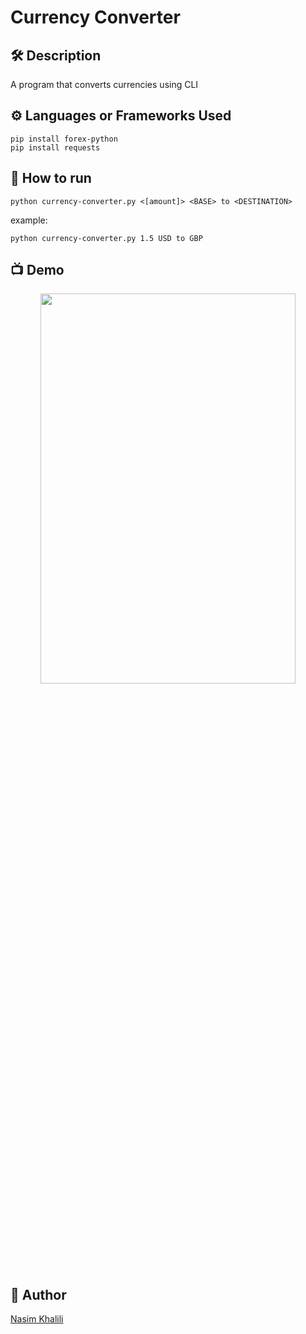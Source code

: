 # Currency Converter

## 🛠️ Description

A program that converts currencies using CLI

## ⚙️ Languages or Frameworks Used

```
pip install forex-python
pip install requests
```

## 🌟 How to run

```
python currency-converter.py <[amount]> <BASE> to <DESTINATION>
```
example:
```
python currency-converter.py 1.5 USD to GBP
```

## 📺 Demo

<p align="center">
<img src="../IMG/currency_converter_demo.png" width=90% height=40%>

## 🤖 Author

[Nasim Khalili](https://github.com/Nasim-Khalili)
